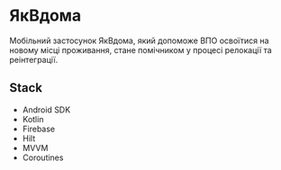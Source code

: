 # ЯкВдома
Мобільний застосунок ЯкВдома, який допоможе ВПО освоїтися на новому місці проживання, стане помічником у процесі релокації та реінтеграції. 

## Stack
- Android SDK
- Kotlin
- Firebase
- Hilt
- MVVM
- Coroutines
